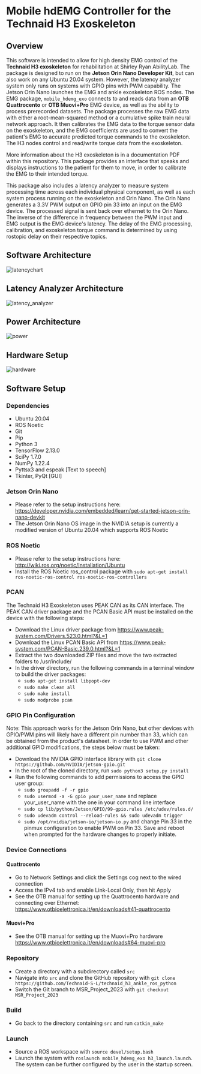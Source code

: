 # Mobile hdEMG Controller for the Technaid H3 Exoskeleton 

## Overview

This software is intended to allow for high density EMG control of the **Technaid H3 exoskeleton** for rehabilitation at Shirley Ryan AbilityLab. The package is designed to run on the **Jetson Orin Nano Developer Kit**, but can also work on any Ubuntu 20.04 system. However, the latency analyzer system only runs on systems with GPIO pins with PWM capability. The Jetson Orin Nano launches the EMG and ankle exoskeleton ROS nodes. The EMG package, ```mobile_hdemg_exo``` connects to and reads data from an **OTB Quattrocento** or **OTB Muovi+Pro** EMG device, as well as the ability to process prerecorded datasets. The package processes the raw EMG data with either a root-mean-squared method or a cumulative spike train neural network approach. It then calibrates the EMG data to the torque sensor data on the exoskeleton, and the EMG coefficients are used to convert the patient's EMG to accurate predicted torque commands to the exoskeleton. The H3 nodes control and read/write torque data from the exoskeleton.

More information about the H3 exoskeleton is in a documentation PDF within this repository. This package provides an interface that speaks and displays instructions to the patient for them to move, in order to calibrate the EMG to their intended torque. 

This package also includes a latency analyzer to measure system processing time across each individual physical component, as well as each system process running on the exoskeleton and Orin Nano. The Orin Nano generates a 3.3V PWM output on GPIO pin 33 into an input on the EMG device. The processed signal is sent back over ethernet to the Orin Nano. The inverse of the difference in frequency between the PWM input and EMG output is the EMG device's latency. The delay of the EMG processing, calibration, and exoskeleton torque command is determined by using rostopic delay on their respective topics.

## Software Architecture
![latencychart](https://github.com/Technaid-S-L/technaid_h3_ankle_ros_python/assets/113081373/b294f94c-8046-41e6-9f5a-710b0d6b98c1)

## Latency Analyzer Architecture
![latency_analyzer](https://github.com/Technaid-S-L/technaid_h3_ankle_ros_python/assets/113081373/ffa85a23-80ef-410d-be35-f5984ff19d2c)

## Power Architecture
![power](https://github.com/Technaid-S-L/technaid_h3_ankle_ros_python/assets/113081373/f8f1b4db-32b2-464e-a698-3a3014793764)

## Hardware Setup
![hardware](https://github.com/Technaid-S-L/technaid_h3_ankle_ros_python/assets/113081373/f0cd0a10-c66b-4bc8-b535-b7f9276eb0a0)

## Software Setup
### Dependencies
- Ubuntu 20.04
- ROS Noetic
- Git
- Pip
- Python 3
- TensorFlow 2.13.0
- SciPy 1.7.0
- NumPy 1.22.4
- Pyttsx3 and espeak [Text to speech]
- Tkinter, PyQt [GUI]


### Jetson Orin Nano
- Please refer to the setup instructions here: https://developer.nvidia.com/embedded/learn/get-started-jetson-orin-nano-devkit
- The Jetson Orin Nano OS image in the NVIDIA setup is currently a modified version of Ubuntu 20.04 which supports ROS Noetic

### ROS Noetic
- Please refer to the setup instructions here: http://wiki.ros.org/noetic/Installation/Ubuntu
- Install the ROS Noetic ros_control package with ```sudo apt-get install ros-noetic-ros-control ros-noetic-ros-controllers```

### PCAN
The Technaid H3 Exoskeleton uses PEAK CAN as its CAN interface. The PEAK CAN driver package and the PCAN Basic API must be installed on the device with the following steps:
- Download the Linux driver package from https://www.peak-system.com/Drivers.523.0.html?&L=1
- Download the Linux PCAN Basic API from https://www.peak-system.com/PCAN-Basic.239.0.html?&L=1
- Extract the two downloaded ZIP files and move the two extracted folders to /usr/include/
- In the driver directory, run the following commands in a terminal window to build the driver packages:
  - ```sudo apt-get install libpopt-dev```
  - ```sudo make clean all```
  - ```sudo make install```
  - ```sudo modprobe pcan```

### GPIO Pin Configuration
Note: This approach works for the Jetson Orin Nano, but other devices with GPIO/PWM pins will likely have a different pin number than 33, which can be obtained from the product's datasheet.
In order to use PWM and other additional GPIO modifications, the steps below must be taken:
- Download the NVIDIA GPIO interface library with `git clone https://github.com/NVIDIA/jetson-gpio.git`
- In the root of the cloned directory, run `sudo python3 setup.py install`
- Run the following commands to add permissions to access the GPIO user group:
  - `sudo groupadd -f -r gpio`
  - `sudo usermod -a -G gpio your_user_name` and replace your_user_name with the one in your command line interface
  - `sudo cp lib/python/Jetson/GPIO/99-gpio.rules /etc/udev/rules.d/`
  - `sudo udevadm control --reload-rules && sudo udevadm trigger`
  - `sudo /opt/nvidia/jetson-io/jetson-io.py` and change Pin 33 in the pinmux configuration to enable PWM on Pin 33. Save and reboot when prompted for the hardware changes to properly initiate.

### Device Connections
#### Quattrocento
- Go to Network Settings and click the Settings cog next to the wired connection
- Access the IPv4 tab and enable Link-Local Only, then hit Apply
- See the OTB manual for setting up the Quattrocento hardware and connecting over Ethernet: https://www.otbioelettronica.it/en/downloads#41-quattrocento

#### Muovi+Pro
- See the OTB manual for setting up the Muovi+Pro hardware https://www.otbioelettronica.it/en/downloads#64-muovi-pro

###  Repository
- Create a directory with a subdirectory called ```src```
- Navigate into ```src``` and clone the GitHub repository with ```git clone https://github.com/Technaid-S-L/technaid_h3_ankle_ros_python```
- Switch the Git branch to MSR_Project_2023 with ```git checkout MSR_Project_2023```

### Build
- Go back to the directory containing ```src``` and run ```catkin_make```

### Launch
- Source a ROS workspace with ```source devel/setup.bash```
- Launch the system with ```roslaunch mobile_hdemg_exo h3_launch.launch```. The system can be further configured by the user in the startup screen.
